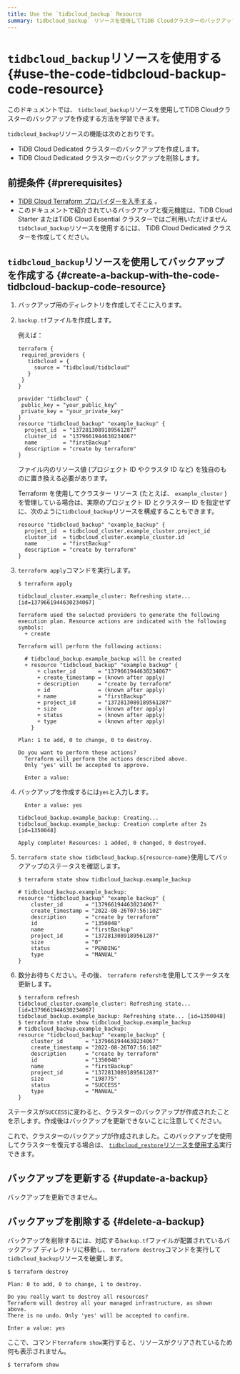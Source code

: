 ```yaml
---
title: Use the `tidbcloud_backup` Resource
summary: tidbcloud_backup` リソースを使用してTiDB Cloudクラスターのバックアップを作成する方法を学習します。
---
```


# <code>tidbcloud_backup</code>リソースを使用する {#use-the-code-tidbcloud-backup-code-resource}

このドキュメントでは、 `tidbcloud_backup`リソースを使用してTiDB Cloudクラスターのバックアップを作成する方法を学習できます。

`tidbcloud_backup`リソースの機能は次のとおりです。

-   TiDB Cloud Dedicated クラスターのバックアップを作成します。
-   TiDB Cloud Dedicated クラスターのバックアップを削除します。

## 前提条件 {#prerequisites}

-   [TiDB Cloud Terraform プロバイダーを入手する](/tidb-cloud/terraform-get-tidbcloud-provider.md) 。
-   このドキュメントで紹介されているバックアップと復元機能は、TiDB Cloud Starter またはTiDB Cloud Essential クラスターではご利用いただけません`tidbcloud_backup`リソースを使用するには、 TiDB Cloud Dedicated クラスターを作成してください。

## <code>tidbcloud_backup</code>リソースを使用してバックアップを作成する {#create-a-backup-with-the-code-tidbcloud-backup-code-resource}

1.  バックアップ用のディレクトリを作成してそこに入ります。

2.  `backup.tf`ファイルを作成します。

    例えば：

        terraform {
         required_providers {
           tidbcloud = {
             source = "tidbcloud/tidbcloud"
           }
         }
        }

        provider "tidbcloud" {
         public_key = "your_public_key"
         private_key = "your_private_key"
        }
        resource "tidbcloud_backup" "example_backup" {
          project_id  = "1372813089189561287"
          cluster_id  = "1379661944630234067"
          name        = "firstBackup"
          description = "create by terraform"
        }

    ファイル内のリソース値 (プロジェクト ID やクラスタ ID など) を独自のものに置き換える必要があります。

    Terraform を使用してクラスター リソース (たとえば、 `example_cluster` ) を管理している場合は、実際のプロジェクト ID とクラスター ID を指定せずに、次のように`tidbcloud_backup`リソースを構成することもできます。

        resource "tidbcloud_backup" "example_backup" {
          project_id  = tidbcloud_cluster.example_cluster.project_id
          cluster_id  = tidbcloud_cluster.example_cluster.id
          name        = "firstBackup"
          description = "create by terraform"
        }

3.  `terraform apply`コマンドを実行します。

        $ terraform apply

        tidbcloud_cluster.example_cluster: Refreshing state... [id=1379661944630234067]

        Terraform used the selected providers to generate the following execution plan. Resource actions are indicated with the following symbols:
          + create

        Terraform will perform the following actions:

          # tidbcloud_backup.example_backup will be created
          + resource "tidbcloud_backup" "example_backup" {
              + cluster_id       = "1379661944630234067"
              + create_timestamp = (known after apply)
              + description      = "create by terraform"
              + id               = (known after apply)
              + name             = "firstBackup"
              + project_id       = "1372813089189561287"
              + size             = (known after apply)
              + status           = (known after apply)
              + type             = (known after apply)
            }

        Plan: 1 to add, 0 to change, 0 to destroy.

        Do you want to perform these actions?
          Terraform will perform the actions described above.
          Only 'yes' will be accepted to approve.

          Enter a value:

4.  バックアップを作成するには`yes`と入力します。

    ```
      Enter a value: yes

    tidbcloud_backup.example_backup: Creating...
    tidbcloud_backup.example_backup: Creation complete after 2s [id=1350048]

    Apply complete! Resources: 1 added, 0 changed, 0 destroyed.

    ```

5.  `terraform state show tidbcloud_backup.${resource-name}`使用してバックアップのステータスを確認します。

        $ terraform state show tidbcloud_backup.example_backup

        # tidbcloud_backup.example_backup:
        resource "tidbcloud_backup" "example_backup" {
            cluster_id       = "1379661944630234067"
            create_timestamp = "2022-08-26T07:56:10Z"
            description      = "create by terraform"
            id               = "1350048"
            name             = "firstBackup"
            project_id       = "1372813089189561287"
            size             = "0"
            status           = "PENDING"
            type             = "MANUAL"
        }

6.  数分お待ちください。その後、 `terraform refersh`を使用してステータスを更新します。

        $ terraform refresh
        tidbcloud_cluster.example_cluster: Refreshing state... [id=1379661944630234067]
        tidbcloud_backup.example_backup: Refreshing state... [id=1350048]
        $ terraform state show tidbcloud_backup.example_backup
        # tidbcloud_backup.example_backup:
        resource "tidbcloud_backup" "example_backup" {
            cluster_id       = "1379661944630234067"
            create_timestamp = "2022-08-26T07:56:10Z"
            description      = "create by terraform"
            id               = "1350048"
            name             = "firstBackup"
            project_id       = "1372813089189561287"
            size             = "198775"
            status           = "SUCCESS"
            type             = "MANUAL"
        }

ステータスが`SUCCESS`に変わると、クラスターのバックアップが作成されたことを示します。作成後はバックアップを更新できないことに注意してください。

これで、クラスターのバックアップが作成されました。このバックアップを使用してクラスターを復元する場合は、 [`tidbcloud_restore`リソースを使用する](/tidb-cloud/terraform-use-restore-resource.md)実行できます。

## バックアップを更新する {#update-a-backup}

バックアップを更新できません。

## バックアップを削除する {#delete-a-backup}

バックアップを削除するには、対応する`backup.tf`ファイルが配置されているバックアップ ディレクトリに移動し、 `terraform destroy`コマンドを実行して`tidbcloud_backup`リソースを破棄します。

    $ terraform destroy

    Plan: 0 to add, 0 to change, 1 to destroy.

    Do you really want to destroy all resources?
    Terraform will destroy all your managed infrastructure, as shown above.
    There is no undo. Only 'yes' will be accepted to confirm.

    Enter a value: yes

ここで、コマンド`terraform show`実行すると、リソースがクリアされているため何も表示されません。

    $ terraform show
